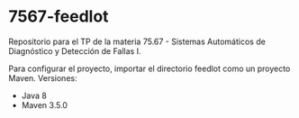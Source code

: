 # 7567-feedlot
Repositorio para el TP de la materia 75.67 - Sistemas Automáticos de Diagnóstico y Detección de Fallas I.

Para configurar el proyecto, importar el directorio feedlot como un proyecto Maven. 
Versiones:
 - Java 8
 - Maven 3.5.0
